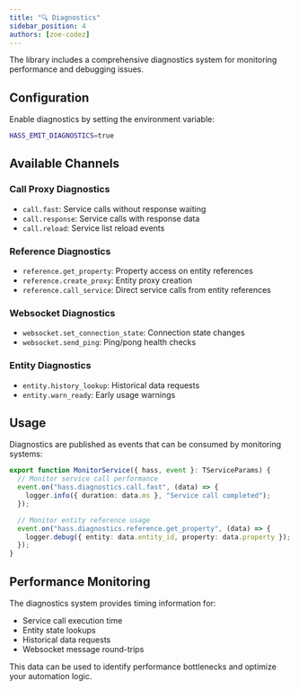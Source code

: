 ```yaml
---
title: "🔍 Diagnostics"
sidebar_position: 4
authors: [zoe-codez]
---
```


The library includes a comprehensive diagnostics system for monitoring performance and debugging issues.

## Configuration

Enable diagnostics by setting the environment variable:

```bash
HASS_EMIT_DIAGNOSTICS=true
```

## Available Channels

### Call Proxy Diagnostics

- `call.fast`: Service calls without response waiting
- `call.response`: Service calls with response data
- `call.reload`: Service list reload events

### Reference Diagnostics

- `reference.get_property`: Property access on entity references
- `reference.create_proxy`: Entity proxy creation
- `reference.call_service`: Direct service calls from entity references

### Websocket Diagnostics

- `websocket.set_connection_state`: Connection state changes
- `websocket.send_ping`: Ping/pong health checks

### Entity Diagnostics

- `entity.history_lookup`: Historical data requests
- `entity.warn_ready`: Early usage warnings

## Usage

Diagnostics are published as events that can be consumed by monitoring systems:

```typescript
export function MonitorService({ hass, event }: TServiceParams) {
  // Monitor service call performance
  event.on("hass.diagnostics.call.fast", (data) => {
    logger.info({ duration: data.ms }, "Service call completed");
  });

  // Monitor entity reference usage
  event.on("hass.diagnostics.reference.get_property", (data) => {
    logger.debug({ entity: data.entity_id, property: data.property });
  });
}
```

## Performance Monitoring

The diagnostics system provides timing information for:

- Service call execution time
- Entity state lookups
- Historical data requests
- Websocket message round-trips

This data can be used to identify performance bottlenecks and optimize your automation logic.
